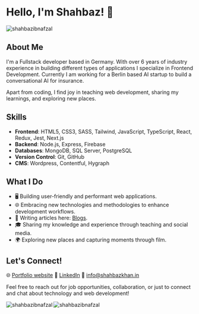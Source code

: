 # Hello, I'm Shahbaz! 👋

<div align="left"> <img src="https://komarev.com/ghpvc/?username=shahbazibnafzal&label=Profile%20views&color=0e75b6&style=flat" alt="shahbazibnafzal" /> </div>

## About Me
I'm a Fullstack developer based in Germany. With over 6 years of industry experience in building different types of applications I specialize in Frontend Development.
Currently I am working for a Berlin based AI startup to build a conversational AI for insurance.

Apart from coding, I find joy in teaching web development, sharing my learnings, and exploring new places.

## Skills
- **Frontend**: HTML5, CSS3, SASS, Tailwind, JavaScript, TypeScript, React, Redux, Jest, Next.js
- **Backend**: Node.js, Express, Firebase
- **Databases**: MongoDB, SQL Server, PostgreSQL
- **Version Control**: Git, GitHub
- **CMS**: Wordpress, Contentful, Hygraph

## What I Do
- 🖥️ Building user-friendly and performant web applications.
- 🌐 Embracing new technologies and methodologies to enhance development workflows.
- 📝 Writing articles here: [Blogs](https://www.shahbazkhan.in/blog).
- 🎓 Sharing my knowledge and experience through teaching and social media.
- 🌍 Exploring new places and capturing moments through film.

## Let's Connect!
🌐 [Portfolio website](https://www.shahbazkhan.in/)
🔗 [LinkedIn](https://www.linkedin.com/in/shbaaaaz/)
📧 info@shahbazkhan.in

Feel free to reach out for job opportunities, collaboration, or just to connect and chat about technology and web development! 


<div><img align="left" src="https://github-readme-stats.vercel.app/api/top-langs?username=shahbazibnafzal&show_icons=true&locale=en&layout=compact" alt="shahbazibnafzal" /></div>


<div><img align="center" src="https://github-readme-streak-stats.herokuapp.com/?user=shahbazibnafzal&" alt="shahbazibnafzal" /></div>
